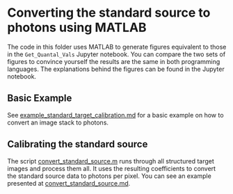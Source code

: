# Converting the standard source to photons using MATLAB

The code in this folder uses MATLAB to generate figures equivalent to those in the `Get_Quantal_Vals` Jupyter notebook. 
You can compare the two sets of figures to convince yourself the results are the same in both programming languages. 
The explanations behind the figures can be found in the Jupyter notebook. 
 
## Basic Example
See [example_standard_target_calibration.md](example_standard_target_calibration.md) for a basic example on how to convert an image stack to photons. 

## Calibrating the standard source
The script [convert_standard_source.m](convert_standard_source.m) runs through all structured target images and process them all. 
It uses the resulting coefficients to convert the standard source data to photons per pixel.
You can see an example presented at [convert_standard_source.md](convert_standard_source.md).


